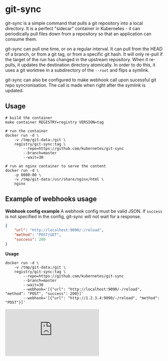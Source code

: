 # git-sync

git-sync is a simple command that pulls a git repository into a local directory.
It is a perfect "sidecar" container in Kubernetes - it can periodically pull
files down from a repository so that an application can consume them.

git-sync can pull one time, or on a regular interval.  It can pull from the HEAD
of a branch, or from a git tag, or from a specific git hash.  It will only
re-pull if the target of the run has changed in the upstream repository.  When
it re-pulls, it updates the destination directory atomically.  In order to do
this, it uses a git worktree in a subdirectory of the `--root` and flips a
symlink.

git-sync can also be configured to make webhook call upon sucessful git repo syncronisation. The call is made when right after the symlink is updated.
## Usage

```
# build the container
make container REGISTRY=registry VERSION=tag

# run the container
docker run -d \
    -v /tmp/git-data:/git \
    registry/git-sync:tag \
        --repo=https://github.com/kubernetes/git-sync
        --branch=master
        --wait=30

# run an nginx container to serve the content
docker run -d \
    -p 8080:80 \
    -v /tmp/git-data:/usr/share/nginx/html \
    nginx
```

## Example of webhooks usage
**Webhook config example**
A webhook config must be valid JSON. If ```success``` is not specified in the config, git-sync will not wait for a response.
```json
{   
    "url": "http://localhost:9090/-/reload", 
    "method": "POST|GET",
    "success": 200
}
```
**Usage**

```
docker run -d \
    -v /tmp/git-data:/git \
    registry/git-sync:tag \
        --repo=https://github.com/kubernetes/git-sync
        --branch=master
        --wait=30
        --webhook='[{"url": "http://localhost:9090/-/reload", "method": "POST", "success": 200}]'
        --webhook='[{"url": "http://1.2.3.4:9090/-/reload", "method": "POST"}]'
```
[![Analytics](https://kubernetes-site.appspot.com/UA-36037335-10/GitHub/git-sync/README.md?pixel)]()
